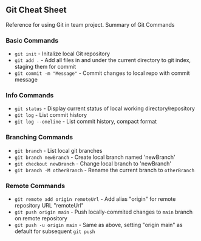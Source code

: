 ## Git Cheat Sheet

Reference for using Git in team project.
Summary of Git Commands

### Basic Commands
* `git init` - Initalize local Git repository
* `git add .` - Add all files in and under the current directory to git index, staging them for commit
* `git commit -m "Message"` - Commit changes to local repo with commit message

### Info Commands
* `git status` - Display current status of local working directory/repository
* `git log` - List commit history
* `git log --oneline` - List commit history, compact format

### Branching Commands
* `git branch` - List local git branches
* `git branch newBranch` - Create local branch named 'newBranch'
* `git checkout newBranch` - Change local branch to 'newBranch'
* `git branch -M otherBranch` - Rename the current branch to `otherBranch`

### Remote Commands
* `git remote add origin remoteUrl` - Add alias "origin" for remote repository URL "remoteUrl"
* `git push origin main` - Push locally-commited changes to `main` branch on remote repository
* `git push -u origin main` - Same as above, setting "origin main" as default for subsequent `git push`

